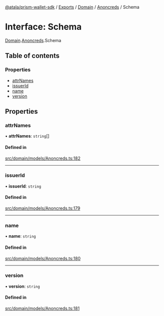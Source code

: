 [@atala/prism-wallet-sdk](../README.md) / [Exports](../modules.md) / [Domain](../modules/Domain.md) / [Anoncreds](../modules/Domain.Anoncreds.md) / Schema

# Interface: Schema

[Domain](../modules/Domain.md).[Anoncreds](../modules/Domain.Anoncreds.md).Schema

## Table of contents

### Properties

- [attrNames](Domain.Anoncreds.Schema.md#attrnames)
- [issuerId](Domain.Anoncreds.Schema.md#issuerid)
- [name](Domain.Anoncreds.Schema.md#name)
- [version](Domain.Anoncreds.Schema.md#version)

## Properties

### attrNames

• **attrNames**: `string`[]

#### Defined in

[src/domain/models/Anoncreds.ts:182](https://github.com/input-output-hk/atala-prism-wallet-sdk-ts/blob/47ec1c8/src/domain/models/Anoncreds.ts#L182)

___

### issuerId

• **issuerId**: `string`

#### Defined in

[src/domain/models/Anoncreds.ts:179](https://github.com/input-output-hk/atala-prism-wallet-sdk-ts/blob/47ec1c8/src/domain/models/Anoncreds.ts#L179)

___

### name

• **name**: `string`

#### Defined in

[src/domain/models/Anoncreds.ts:180](https://github.com/input-output-hk/atala-prism-wallet-sdk-ts/blob/47ec1c8/src/domain/models/Anoncreds.ts#L180)

___

### version

• **version**: `string`

#### Defined in

[src/domain/models/Anoncreds.ts:181](https://github.com/input-output-hk/atala-prism-wallet-sdk-ts/blob/47ec1c8/src/domain/models/Anoncreds.ts#L181)
